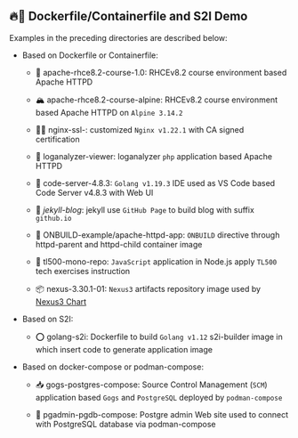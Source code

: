 ## 🔥🐳 Dockerfile/Containerfile and S2I Demo

Examples in the preceding directories are described below:

- Based on Dockerfile or Containerfile:

  - 🌈 apache-rhce8.2-course-1.0: RHCEv8.2 course environment based Apache HTTPD

  - 🏔 apache-rhce8.2-course-alpine: RHCEv8.2 course environment based Apache HTTPD on `Alpine 3.14.2`

  - 🐱‍🏍 nginx-ssl-: customized `Nginx v1.22.1` with CA signed certification

  - 📜 loganalyzer-viewer: loganalyzer `php` application based Apache HTTPD 

  - 🦄 code-server-4.8.3: `Golang v1.19.3` IDE used as VS Code based Code Server v4.8.3 with Web UI

  - 🧪 *jekyll-blog*: jekyll use `GitHub Page` to build blog with suffix `github.io`

  - 🥽 ONBUILD-example/apache-httpd-app: `ONBUILD` directive through httpd-parent and httpd-child container image 

  - 💪 tl500-mono-repo: `JavaScript` application in Node.js apply `TL500` tech exercises instruction

  - 📦 nexus-3.30.1-01: `Nexus3` artifacts repository image used by [Nexus3 Chart](https://github.com/Alberthua-Perl/go-kubernetes-learn-path/tree/hotfixes/helm3-dev/nexus-3.30.1-01)

- Based on S2I:

  - ⭕ golang-s2i: Dockerfile to build `Golang v1.12` s2i-builder image in which insert code to generate application image

- Based on docker-compose or podman-compose:

  - 📥 gogs-postgres-compose: Source Control Management (`SCM`) application based `Gogs` and `PostgreSQL` deployed by `podman-compose`

  - 🐘 pgadmin-pgdb-compose: Postgre admin Web site used to connect with PostgreSQL database via podman-compose

